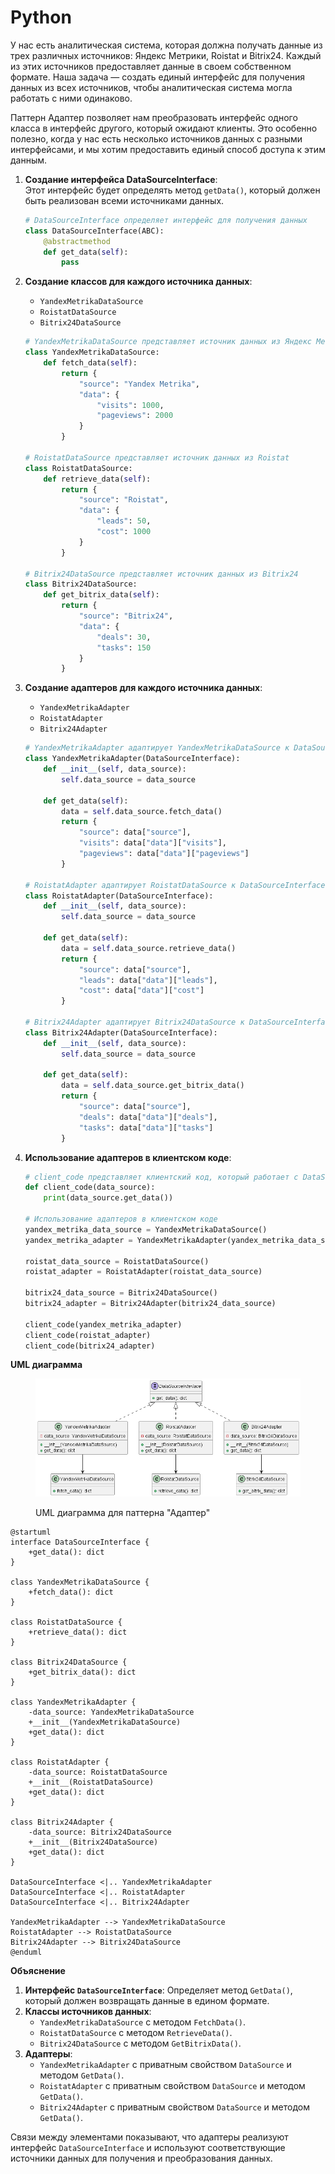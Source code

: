 # Python

У нас есть аналитическая система, которая должна получать данные из трех различных источников: Яндекс Метрики, Roistat и Bitrix24. Каждый из этих источников предоставляет данные в своем собственном формате. Наша задача — создать единый интерфейс для получения данных из всех источников, чтобы аналитическая система могла работать с ними одинаково.

Паттерн Адаптер позволяет нам преобразовать интерфейс одного класса в интерфейс другого, который ожидают клиенты. Это особенно полезно, когда у нас есть несколько источников данных с разными интерфейсами, и мы хотим предоставить единый способ доступа к этим данным.

1.  **Создание интерфейса DataSourceInterface**:\
    Этот интерфейс будет определять метод `getData()`, который должен быть реализован всеми источниками данных.

    ```python
    # DataSourceInterface определяет интерфейс для получения данных
    class DataSourceInterface(ABC):
        @abstractmethod
        def get_data(self):
            pass
    ```
2.  **Создание классов для каждого источника данных**:

    * `YandexMetrikaDataSource`
    * `RoistatDataSource`
    * `Bitrix24DataSource`

    ```python
    # YandexMetrikaDataSource представляет источник данных из Яндекс Метрики
    class YandexMetrikaDataSource:
        def fetch_data(self):
            return {
                "source": "Yandex Metrika",
                "data": {
                    "visits": 1000,
                    "pageviews": 2000
                }
            }

    # RoistatDataSource представляет источник данных из Roistat
    class RoistatDataSource:
        def retrieve_data(self):
            return {
                "source": "Roistat",
                "data": {
                    "leads": 50,
                    "cost": 1000
                }
            }

    # Bitrix24DataSource представляет источник данных из Bitrix24
    class Bitrix24DataSource:
        def get_bitrix_data(self):
            return {
                "source": "Bitrix24",
                "data": {
                    "deals": 30,
                    "tasks": 150
                }
            }
    ```
3.  **Создание адаптеров для каждого источника данных**:

    * `YandexMetrikaAdapter`
    * `RoistatAdapter`
    * `Bitrix24Adapter`

    ```python
    # YandexMetrikaAdapter адаптирует YandexMetrikaDataSource к DataSourceInterface
    class YandexMetrikaAdapter(DataSourceInterface):
        def __init__(self, data_source):
            self.data_source = data_source

        def get_data(self):
            data = self.data_source.fetch_data()
            return {
                "source": data["source"],
                "visits": data["data"]["visits"],
                "pageviews": data["data"]["pageviews"]
            }

    # RoistatAdapter адаптирует RoistatDataSource к DataSourceInterface
    class RoistatAdapter(DataSourceInterface):
        def __init__(self, data_source):
            self.data_source = data_source

        def get_data(self):
            data = self.data_source.retrieve_data()
            return {
                "source": data["source"],
                "leads": data["data"]["leads"],
                "cost": data["data"]["cost"]
            }

    # Bitrix24Adapter адаптирует Bitrix24DataSource к DataSourceInterface
    class Bitrix24Adapter(DataSourceInterface):
        def __init__(self, data_source):
            self.data_source = data_source

        def get_data(self):
            data = self.data_source.get_bitrix_data()
            return {
                "source": data["source"],
                "deals": data["data"]["deals"],
                "tasks": data["data"]["tasks"]
            }
    ```
4.  **Использование адаптеров в клиентском коде**:

    ```python
    # client_code представляет клиентский код, который работает с DataSourceInterface
    def client_code(data_source):
        print(data_source.get_data())

    # Использование адаптеров в клиентском коде
    yandex_metrika_data_source = YandexMetrikaDataSource()
    yandex_metrika_adapter = YandexMetrikaAdapter(yandex_metrika_data_source)

    roistat_data_source = RoistatDataSource()
    roistat_adapter = RoistatAdapter(roistat_data_source)

    bitrix24_data_source = Bitrix24DataSource()
    bitrix24_adapter = Bitrix24Adapter(bitrix24_data_source)

    client_code(yandex_metrika_adapter)
    client_code(roistat_adapter)
    client_code(bitrix24_adapter)
    ```

**UML диаграмма**

<figure><img src="../../../../../.gitbook/assets/image (49).png" alt=""><figcaption><p>UML диаграмма для паттерна "Адаптер"</p></figcaption></figure>

```plant-uml
@startuml
interface DataSourceInterface {
    +get_data(): dict
}

class YandexMetrikaDataSource {
    +fetch_data(): dict
}

class RoistatDataSource {
    +retrieve_data(): dict
}

class Bitrix24DataSource {
    +get_bitrix_data(): dict
}

class YandexMetrikaAdapter {
    -data_source: YandexMetrikaDataSource
    +__init__(YandexMetrikaDataSource)
    +get_data(): dict
}

class RoistatAdapter {
    -data_source: RoistatDataSource
    +__init__(RoistatDataSource)
    +get_data(): dict
}

class Bitrix24Adapter {
    -data_source: Bitrix24DataSource
    +__init__(Bitrix24DataSource)
    +get_data(): dict
}

DataSourceInterface <|.. YandexMetrikaAdapter
DataSourceInterface <|.. RoistatAdapter
DataSourceInterface <|.. Bitrix24Adapter

YandexMetrikaAdapter --> YandexMetrikaDataSource
RoistatAdapter --> RoistatDataSource
Bitrix24Adapter --> Bitrix24DataSource
@enduml
```

**Объяснение**

1. **Интерфейс `DataSourceInterface`**: Определяет метод `GetData()`, который должен возвращать данные в едином формате.
2. **Классы источников данных**:
   * `YandexMetrikaDataSource` с методом `FetchData()`.
   * `RoistatDataSource` с методом `RetrieveData()`.
   * `Bitrix24DataSource` с методом `GetBitrixData()`.
3. **Адаптеры**:
   * `YandexMetrikaAdapter` с приватным свойством `DataSource` и методом `GetData()`.
   * `RoistatAdapter` с приватным свойством `DataSource` и методом `GetData()`.
   * `Bitrix24Adapter` с приватным свойством `DataSource` и методом `GetData()`.

Связи между элементами показывают, что адаптеры реализуют интерфейс `DataSourceInterface` и используют соответствующие источники данных для получения и преобразования данных.
